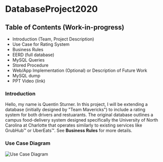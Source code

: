 # DatabaseProject2020

## **Table of Contents** (Work-in-progress)
* Introduction (Team, Project Description)
* Use Case for Rating System
* Business Rules
* EERD (full database)
* MySQL Queries
* Stored Procedure
* Web/App Implementation (Optional) or Description of Future Work
* MySQL dump
* PPT Video (link)


### Introduction 
Hello, my name is Quentin Sturner. In this project, I will be extending a database (initially designed by "Team Mavericks") to include a rating system for both drivers and restuarants. The original database outlines a campus food-delivery system designed specifically the University of North Carolina at Charlotte that operates similarly to existing services like GrubHub™ or UberEats™. See **Business Rules** for more details. 

### Use Case Diagram

![Use Case Diagram](https://drive.google.com/file/uc?export=view&id=1vyXvTiCQuMret814vVdh96v8k1phrq7g)
